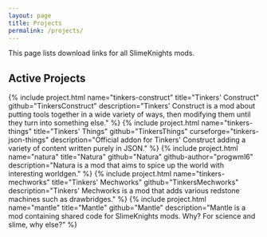 ```yaml
---
layout: page
title: Projects
permalink: /projects/
---
```


This page lists download links for all SlimeKnights mods.

## Active Projects

<div class="project-list">
    {% include project.html
      name="tinkers-construct" title="Tinkers' Construct"
      github="TinkersConstruct"
      description="Tinkers' Construct is a mod about putting tools together in a wide variety of ways, then modifying them until they turn into something else."
    %}
    {% include project.html
      name="tinkers-things" title="Tinkers' Things"
      github="TinkersThings" curseforge="tinkers-json-things"
      description="Official addon for Tinkers' Construct adding a variety of content written purely in JSON."
    %}
    {% include project.html
      name="natura" title="Natura"
      github="Natura" github-author="progwml6"
      description="Natura is a mod that aims to spice up the world with interesting worldgen."
    %}
    {% include project.html
      name="tinkers-mechworks" title="Tinkers' Mechworks"
      github="TinkersMechworks"
      description="Tinkers' Mechworks is a mod that adds various redstone machines such as drawbridges."
    %}
    {% include project.html
      name="mantle"
      title="Mantle"
      github="Mantle"
      description="Mantle is a mod containing shared code for SlimeKnights mods. Why? For science and slime, why else?"
    %}
</div>